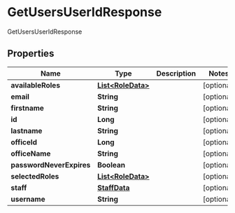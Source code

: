 

# GetUsersUserIdResponse

GetUsersUserIdResponse

## Properties

| Name | Type | Description | Notes |
|------------ | ------------- | ------------- | -------------|
|**availableRoles** | [**List&lt;RoleData&gt;**](RoleData.md) |  |  [optional] |
|**email** | **String** |  |  [optional] |
|**firstname** | **String** |  |  [optional] |
|**id** | **Long** |  |  [optional] |
|**lastname** | **String** |  |  [optional] |
|**officeId** | **Long** |  |  [optional] |
|**officeName** | **String** |  |  [optional] |
|**passwordNeverExpires** | **Boolean** |  |  [optional] |
|**selectedRoles** | [**List&lt;RoleData&gt;**](RoleData.md) |  |  [optional] |
|**staff** | [**StaffData**](StaffData.md) |  |  [optional] |
|**username** | **String** |  |  [optional] |



